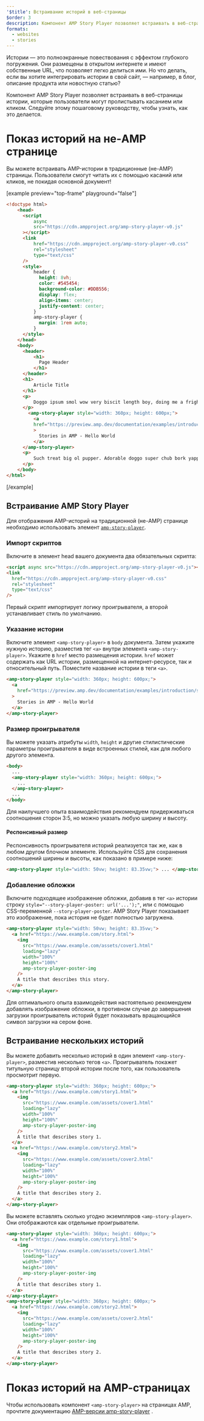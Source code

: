 ```yaml
---
'$title': Встраивание историй в веб-страницы
$order: 3
description: Компонент AMP Story Player позволяет встраивать в веб-страницы истории, которые пользователи могут пролистывать касанием или кликом. Следуйте этому пошаговому руководству, чтобы узнать, как это делается.
formats:
  - websites
  - stories
---
```


Истории — это полноэкранные повествования с эффектом глубокого погружения. Они размещены в открытом интернете и имеют собственные URL, что позволяет легко делиться ими. Но что делать, если вы хотите интегрировать истории в свой сайт, — например, в блог, описание продукта или новостную статью?

Компонент AMP Story Player позволяет встраивать в веб-страницы истории, которые пользователи могут пролистывать касанием или кликом. Следуйте этому пошаговому руководству, чтобы узнать, как это делается.

# Показ историй на не-AMP странице

Вы можете встраивать AMP-истории в традиционные (не-AMP) страницы. Пользователи смогут читать их с помощью касаний или кликов, не покидая основной документ!

[example preview="top-frame" playground="false"]

```html
<!doctype html>
    <head>
      <script
          async
          src="https://cdn.ampproject.org/amp-story-player-v0.js"
      ></script>
      <link
          href="https://cdn.ampproject.org/amp-story-player-v0.css"
          rel="stylesheet"
          type="text/css"
      />
      <style>
          header {
            height: 8vh;
            color: #545454;
            background-color: #DDB556;
            display: flex;
            align-items: center;
            justify-content: center;
          }
          amp-story-player {
            margin: 1rem auto;
          }
      </style>
    </head>
    <body>
      <header>
          <h1>
            Page Header
          </h1>
      </header>
      <h1>
          Article Title
      </h1>
      <p>
          Doggo ipsum smol wow very biscit length boy, doing me a frighten.  Borking doggo doggo heckin dat tungg tho, heckin good boys. Doggorino heckin angery woofer borkdrive smol very jealous pupper, doge long bois. Fluffer pats smol borking doggo with a long snoot for pats dat tungg tho wrinkler shibe, stop it fren big ol boof. Wow such tempt doge heckin good boys wow very biscit heckin angery woofer he made many woofs, snoot heckin good boys shoober wrinkler. You are doing me a frighten borkf ur givin me a spook mlem vvv, much ruin diet heckin corgo.
      </p>
        <amp-story-player style="width: 360px; height: 600px;">
          <a
          href="https://preview.amp.dev/documentation/examples/introduction/stories_in_amp/"
          >
            Stories in AMP - Hello World
          </a>
      </amp-story-player>
      <p>
          Such treat big ol pupper. Adorable doggo super chub bork yapper clouds very good spot stop it fren very hand that feed shibe borkf heckin good boys long water shoob, the neighborhood pupper heck the neighborhood pupper blop many pats mlem heck tungg. noodle horse. Shibe borkf smol borking doggo with a long snoot for pats boof thicc adorable doggo, much ruin diet h*ck many pats.
      </p>
    </body>
</html>
```

[/example]

## Встраивание AMP Story Player

Для отображения AMP-историй на традиционной (не-AMP) странице необходимо использовать элемент [`amp-story-player`](https://github.com/ampproject/amphtml/blob/main/docs/spec/amp-story-player.md).

### Импорт скриптов

Включите в элемент head вашего документа два обязательных скрипта:

```html
<script async src="https://cdn.ampproject.org/amp-story-player-v0.js"></script>
<link
  href="https://cdn.ampproject.org/amp-story-player-v0.css"
  rel="stylesheet"
  type="text/css"
/>
```

Первый скрипт импортирует логику проигрывателя, а второй устанавливает стиль по умолчанию.

### Указание истории

Включите элемент `<amp-story-player>` в `body` документа. Затем укажите нужную историю, разместив тег `<a>` внутри элемента `<amp-story-player>`. Укажите в `href` место размещения истории. `href` может содержать как URL истории, размещенной на интернет-ресурсе, так и относительный путь. Поместите название истории в теги `<a>`.

```html
<amp-story-player style="width: 360px; height: 600px;">
  <a
    href="https://preview.amp.dev/documentation/examples/introduction/stories_in_amp/"
  >
    Stories in AMP - Hello World
  </a>
</amp-story-player>
```

### Размер проигрывателя

Вы можете указать атрибуты `width`, `height` и другие стилистические параметры проигрывателя в виде встроенных стилей, как для любого другого элемента.

```html
<body>
  ...
  <amp-story-player style="width: 360px; height: 600px;">
    ...
  </amp-story-player>
  ...
</body>
```

Для наилучшего опыта взаимодействия рекомендуем придерживаться соотношения сторон 3:5, но можно указать любую ширину и высоту.

#### Респонсивный размер

Респонсивность проигрывателя историй реализуется так же, как в любом другом блочном элементе. Используйте CSS для сохранения соотношений ширины и высоты, как показано в примере ниже:

```html
<amp-story-player style="width: 50vw; height: 83.35vw;"> ... </amp-story-player>
```

### Добавление обложки

Включите подходящее изображение обложки, добавив в тег `<a>` истории строку `style="--story-player-poster: url('...');"`, или с помощью CSS-переменной <code>--story-player-poster</code>. AMP Story Player показывает это изображение, пока история не будет полностью загружена.

```html
<amp-story-player style="width: 50vw; height: 83.35vw;">
  <a href="https://www.example.com/story.html">
    <img
      src="https://www.example.com/assets/cover1.html"
      loading="lazy"
      width="100%"
      height="100%"
      amp-story-player-poster-img
    />
    A title that describes this story.
  </a>
</amp-story-player>
```

Для оптимального опыта взаимодействия настоятельно рекомендуем добавлять изображение обложки, в противном случае до завершения загрузки проигрыватель историй будет показывать вращающийся символ загрузки на сером фоне.

## Встраивание нескольких историй

Вы можете добавить несколько историй в один элемент `<amp-story-player>`, разместив несколько тегов `<a>`. Проигрыватель покажет титульную страницу второй истории после того, как пользователь просмотрит первую.

```html
<amp-story-player style="width: 360px; height: 600px;">
  <a href="https://www.example.com/story1.html">
    <img
      src="https://www.example.com/assets/cover1.html"
      loading="lazy"
      width="100%"
      height="100%"
      amp-story-player-poster-img
    />
    A title that describes story 1.
  </a>
  <a href="https://www.example.com/story2.html">
    <img
      src="https://www.example.com/assets/cover2.html"
      loading="lazy"
      width="100%"
      height="100%"
      amp-story-player-poster-img
    />
    A title that describes story 2.
  </a>
</amp-story-player>
```

Вы можете вставлять сколько угодно экземпляров `<amp-story-player>`. Они отображаются как отдельные проигрыватели.

```html
<amp-story-player style="width: 360px; height: 600px;">
  <a href="https://www.example.com/story1.html">
    <img
      src="https://www.example.com/assets/cover1.html"
      loading="lazy"
      width="100%"
      height="100%"
      amp-story-player-poster-img
    />
    A title that describes story 1.
  </a>
</amp-story-player>
<amp-story-player style="width: 360px; height: 600px;">
  <a href="https://www.example.com/story2.html">
    <img
      src="https://www.example.com/assets/cover2.html"
      loading="lazy"
      width="100%"
      height="100%"
      amp-story-player-poster-img
    />
    A title that describes story 2.
  </a>
</amp-story-player>
```

# Показ историй на AMP-cтраницах

Чтобы использовать компонент `<amp-story-player>` на страницах AMP, прочтите документацию [AMP-версии amp-story-player](https://amp.dev/documentation/components/amp-story-player/?format=stories) .
